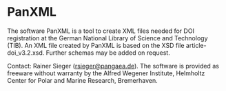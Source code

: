 PanXML
======

The software PanXML is a tool to create XML files needed for DOI registration at the German National Library of Science and Technology (TIB). An XML file created by PanXML is based on the XSD file article-doi_v3.2.xsd. Further schemas may be added on request.

Contact: Rainer Sieger (rsieger@pangaea.de). The software is provided as freeware without warranty by the Alfred Wegener Institute, Helmholtz Center for Polar and Marine Research, Bremerhaven.
